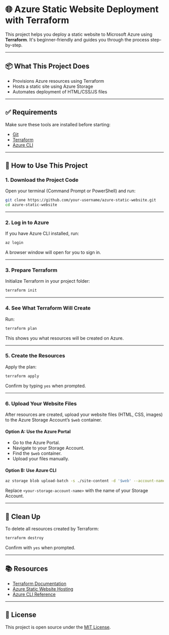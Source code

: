 # 🌐 Azure Static Website Deployment with Terraform

This project helps you deploy a static website to Microsoft Azure using **Terraform**. It's beginner-friendly and guides you through the process step-by-step.

---

## 📦 What This Project Does

- Provisions Azure resources using Terraform  
- Hosts a static site using Azure Storage  
- Automates deployment of HTML/CSS/JS files  

---

## ✅ Requirements

Make sure these tools are installed before starting:

- [Git](https://git-scm.com/)
- [Terraform](https://developer.hashicorp.com/terraform/downloads)
- [Azure CLI](https://learn.microsoft.com/en-us/cli/azure/install-azure-cli)

---

## 🚀 How to Use This Project

### 1. Download the Project Code

Open your terminal (Command Prompt or PowerShell) and run:

```bash
git clone https://github.com/your-username/azure-static-website.git
cd azure-static-website
```

---

### 2. Log in to Azure

If you have Azure CLI installed, run:

```bash
az login
```

A browser window will open for you to sign in.

---

### 3. Prepare Terraform

Initialize Terraform in your project folder:

```bash
terraform init
```

---

### 4. See What Terraform Will Create

Run:

```bash
terraform plan
```

This shows you what resources will be created on Azure.

---

### 5. Create the Resources

Apply the plan:

```bash
terraform apply
```

Confirm by typing `yes` when prompted.

---

### 6. Upload Your Website Files

After resources are created, upload your website files (HTML, CSS, images) to the Azure Storage Account’s `$web` container.

#### Option A: Use the Azure Portal

- Go to the Azure Portal.
- Navigate to your Storage Account.
- Find the `$web` container.
- Upload your files manually.

#### Option B: Use Azure CLI

```bash
az storage blob upload-batch -s ./site-content -d '$web' --account-name <your-storage-account-name>
```

Replace `<your-storage-account-name>` with the name of your Storage Account.

---

## 🧹 Clean Up

To delete all resources created by Terraform:

```bash
terraform destroy
```

Confirm with `yes` when prompted.

---

## 📚 Resources

- [Terraform Documentation](https://developer.hashicorp.com/terraform/docs)
- [Azure Static Website Hosting](https://learn.microsoft.com/en-us/azure/storage/blobs/storage-blob-static-website)
- [Azure CLI Reference](https://learn.microsoft.com/en-us/cli/azure/)

---

## 📄 License

This project is open source under the [MIT License](LICENSE).
